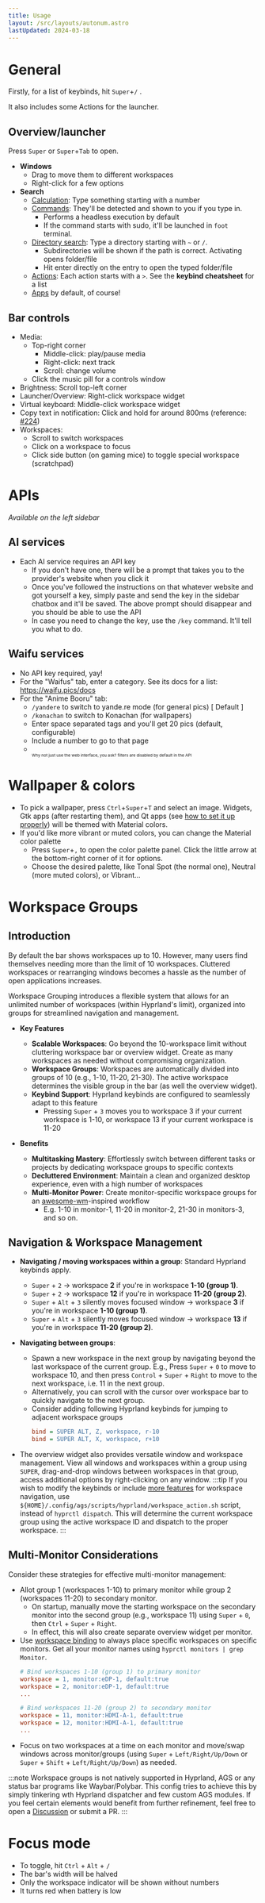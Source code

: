 ```yaml
---
title: Usage
layout: /src/layouts/autonum.astro
lastUpdated: 2024-03-18
---
```


# General
Firstly, for a list of keybinds, hit `Super`+`/` .

It also includes some Actions for the launcher.

## Overview/launcher
Press `Super` or `Super`+`Tab` to open.

- **Windows**
  - Drag to move them to different workspaces
  - Right-click for a few options
- **Search**
  - <u>Calculation</u>: Type something starting with a number
  - <u>Commands</u>: They'll be detected and shown to you if you type in.
    - Performs a headless execution by default
    - If the command starts with sudo, it'll be launched in `foot` terminal.
  - <u>Directory search</u>: Type a directory starting with `~` or `/`.
    - Subdirectories will be shown if the path is correct. Activating opens folder/file
    - Hit enter directly on the entry to open the typed folder/file
  - <u>Actions</u>: Each action starts with a `>`. See the **keybind cheatsheet** for a list
  - <u>Apps</u> by default, of course!

## Bar controls
- Media:
  - Top-right corner
    - Middle-click: play/pause media
    - Right-click: next track
    - Scroll: change volume
  - Click the music pill for a controls window
- Brightness: Scroll top-left corner
- Launcher/Overview: Right-click workspace widget
- Virtual keyboard: Middle-click workspace widget
- Copy text in notification: Click and hold for around 800ms (reference: [#224](https://github.com/end-4/dots-hyprland/issues/224#issuecomment-1923706599))
- Workspaces:
  - Scroll to switch workspaces
  - Click on a workspace to focus
  - Click side button (on gaming mice) to toggle special workspace (scratchpad)


# APIs

_Available on the left sidebar_

## AI services
- Each AI service requires an API key
  - If you don't have one, there will be a prompt that takes you to the provider's website when you click it
  - Once you've followed the instructions on that whatever website and got yourself a key, simply paste and send the key in the sidebar chatbox and it'll be saved. The above prompt should disappear and you should be able to use the API
  - In case you need to change the key, use the `/key` command. It'll tell you what to do.

## Waifu services
- No API key required, yay!
- For the "Waifus" tab, enter a category. See its docs for a list: https://waifu.pics/docs
- For the "Anime Booru" tab:
  - `/yandere` to switch to yande.re mode (for general pics) [ Default ]
  - `/konachan` to switch to Konachan (for wallpapers)
  - Enter space separated tags and you'll get 20 pics (default, configurable)
  - Include a number to go to that page
  - <sub><sub><sub>Why not just use the web interface, you ask? filters are disabled by default in the API</sub></sub></sub>

# Wallpaper & colors
- To pick a wallpaper, press `Ctrl`+`Super`+`T` and select an image. Widgets, Gtk apps (after restarting them), and Qt apps (see [how to set it up properly](https://end-4.github.io/dots-hyprland-wiki/en/i-i/01setup/#not-so-optional-stuff)) will be themed with Material colors.
- If you'd like more vibrant or muted colors, you can change the Material color palette
  - Press `Super`+`,` to open the color palette panel. Click the little arrow at the bottom-right corner of it for options.
  - Choose the desired palette, like Tonal Spot (the normal one), Neutral (more muted colors), or Vibrant...

# Workspace Groups

## Introduction

By default the bar shows workspaces up to 10. However, many users find themselves needing more than the limit of 10 workspaces. Cluttered workspaces or rearranging windows becomes a hassle as the number of open applications increases.

Workspace Grouping introduces a flexible system that allows for an unlimited number of workspaces (within Hyprland's limit), organized into groups for streamlined navigation and management.

- **Key Features**
  - **Scalable Workspaces**: Go beyond the 10-workspace limit without cluttering workspace bar or overview widget. Create as many workspaces as needed without compromising organization.
  - **Workspace Groups**: Workspaces are automatically divided into groups of 10 (e.g., 1-10, 11-20, 21-30). The active workspace determines the visible group in the bar (as well the overview widget).
  - **Keybind Support**: Hyprland keybinds are configured to seamlessly adapt to this feature
    - Pressing `Super` + `3` moves you to workspace 3 if your current workspace is 1-10, or workspace 13 if your current workspace is 11-20

- **Benefits**
  - **Multitasking Mastery**: Effortlessly switch between different tasks or projects by dedicating workspace groups to specific contexts
  - **Decluttered Environment**: Maintain a clean and organized desktop experience, even with a high number of workspaces
  - **Multi-Monitor Power**: Create monitor-specific workspace groups for an [awesome-wm](https://awesomewm.org/)-inspired workflow
    - E.g. 1-10 in monitor-1, 11-20 in monitor-2, 21-30 in monitors-3, and so on.

## Navigation & Workspace Management

- **Navigating / moving workspaces within a group**: Standard Hyprland keybinds apply.
  - `Super` + `2` → workspace **2** if you're in workspace **1-10 (group 1)**.
  - `Super` + `2` → workspace **12** if you're in workspace **11-20 (group 2)**.
  - `Super` + `Alt` + `3` silently moves focused window → workspace **3** if you're in workspace **1-10 (group 1)**.
  - `Super` + `Alt` + `3` silently moves focused window → workspace **13** if you're in workspace **11-20 (group 2)**.

- **Navigating between groups**:
  - Spawn a new workspace in the next group by navigating beyond the last workspace of the current group. E.g., Press `Super` + `0` to move to workspace 10, and then press `Control` + `Super` + `Right` to move to the next workspace, i.e. 11 in the next group.
  - Alternatively, you can scroll with the cursor over workspace bar to quickly navigate to the next group.
  - Consider adding following Hyprland keybinds for jumping to adjacent workspace groups
    ```ini title="~/.config/hypr/hyprland/keybinds.conf"
    bind = SUPER ALT, Z, workspace, r-10
    bind = SUPER ALT, X, workspace, r+10
    ```
- The overview widget also provides versatile window and workspace management. View all windows and workspaces within a group using `SUPER`, drag-and-drop windows between workspaces in that group, access additional options by right-clicking on any window.
:::tip
If you wish to modify the keybinds or include [more features](https://wiki.hyprland.org/Configuring/Dispatchers/) for workspace navigation, use `${HOME}/.config/ags/scripts/hyprland/workspace_action.sh` script, instead of `hyprctl dispatch`. This will determine the current workspace group using the active workspace ID and dispatch to the proper workspace.
:::

## Multi-Monitor Considerations

Consider these strategies for effective multi-monitor management:
- Allot group 1 (workspaces 1-10) to primary monitor while group 2 (workspaces 11-20) to secondary monitor.
  - On startup, manually move the starting workspace on the secondary monitor into the second group (e.g., workspace 11) using `Super` + `0`, then `Ctrl` + `Super` + `Right`.
  - In effect, this will also create separate overview widget per monitor.
- Use [workspace binding](https://wiki.hyprland.org/Configuring/Workspace-Rules/#rules) to always place specific workspaces on specific monitors. Get all your monitor names using `hyprctl monitors | grep Monitor`.
  ```ini title="~/.config/custom/general.conf"
  # Bind workspaces 1-10 (group 1) to primary monitor
  workspace = 1, monitor:eDP-1, default:true
  workspace = 2, monitor:eDP-1, default:true
  ...

  # Bind workspaces 11-20 (group 2) to secondary monitor
  workspace = 11, monitor:HDMI-A-1, default:true
  workspace = 12, monitor:HDMI-A-1, default:true
  ...
  ```
- Focus on two workspaces at a time on each monitor and move/swap windows across monitor/groups (using `Super` + `Left/Right/Up/Down` or `Super` + `Shift` + `Left/Right/Up/Down`) as needed.

:::note
Workspace groups is not natively supported in Hyprland, AGS or any status bar programs like Waybar/Polybar. This config tries to achieve this by simply tinkering wth Hyprland dispatcher and few custom AGS modules. If you feel certain elements would benefit from further refinement, feel free to open a [Discussion](https://github.com/end-4/dots-hyprland/discussions) or submit a PR.
:::

# Focus mode
- To toggle, hit `Ctrl` + `Alt` + `/`
- The bar's width will be halved
- Only the workspace indicator will be shown without numbers
- It turns red when battery is low

